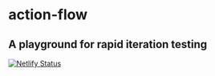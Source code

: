 # action-flow

## A playground for rapid iteration testing

[![Netlify Status](https://api.netlify.com/api/v1/badges/d1ad9100-2316-4434-8c20-1eaae505e6f6/deploy-status)](https://app.netlify.com/sites/action-flow/deploys)
